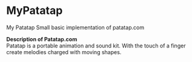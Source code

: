 # MyPatatap
My Patatap 
Small basic implementation of patatap.com 

**Description of Patatap.com**  
Patatap is a portable animation and sound kit. With the touch of a finger create melodies charged with moving shapes.
